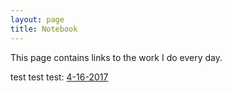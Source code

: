 ```yaml
---
layout: page
title: Notebook
---
```


This page contains links to the work I do every day.

test test test: [4-16-2017](/notebook/4-16-2017/index.html)
